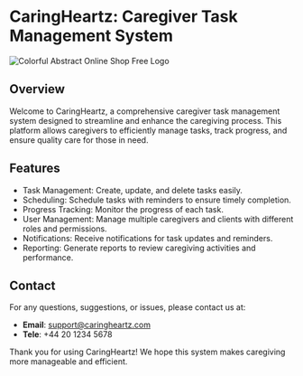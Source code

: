 # CaringHeartz: Caregiver Task Management System


![Colorful Abstract Online Shop Free Logo](https://github.com/UdaraCR/Caring_Hearts/assets/160280777/aeecaa37-47bd-4e39-96a7-a4ae9f992e77)

## Overview
Welcome to CaringHeartz, a comprehensive caregiver task management system designed to streamline and enhance the caregiving process. This platform allows caregivers to efficiently manage tasks, track progress, and ensure quality care for those in need. 

## Features
- Task Management: Create, update, and delete tasks easily.
- Scheduling: Schedule tasks with reminders to ensure timely completion.
- Progress Tracking: Monitor the progress of each task.
- User Management: Manage multiple caregivers and clients with different roles and permissions.
- Notifications: Receive notifications for task updates and reminders.
- Reporting: Generate reports to review caregiving activities and performance.

## Contact
For any questions, suggestions, or issues, please contact us at:
- **Email**: support@caringheartz.com
- **Tele**: +44 20 1234 5678

Thank you for using CaringHeartz! We hope this system makes caregiving more manageable and efficient.
